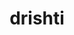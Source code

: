 ---
title: "drishti"
layout: cache
categories: [package, develop]
meta: {"compilers": ["gcc@11.4.0"], "num_specs": 6, "num_specs_by_stack": {"e4s": 6, "root": 6}, "oss": ["ubuntu22.04"], "platforms": ["linux"], "stacks": ["e4s", "root"], "targets": ["x86_64_v3"], "versions": ["0.6"]}
spec_details: [{"compiler": "gcc@11.4.0", "hash": "35stzw6ctnotrw4bihixddv6vda7fja6", "os": "ubuntu22.04", "platform": "linux", "size": "-", "stacks": ["e4s", "root"], "target": "x86_64_v3", "variants": ["build_system=python_pip"], "versions": ["0.6"]}, {"compiler": "gcc@11.4.0", "hash": "havi72jilhc63or7xjye2i5je4uu2nao", "os": "ubuntu22.04", "platform": "linux", "size": "-", "stacks": ["e4s", "root"], "target": "x86_64_v3", "variants": ["build_system=python_pip"], "versions": ["0.6"]}, {"compiler": "gcc@11.4.0", "hash": "i3wctnag56dmfggxw3aagkf327eu6dgs", "os": "ubuntu22.04", "platform": "linux", "size": "-", "stacks": ["e4s", "root"], "target": "x86_64_v3", "variants": ["build_system=python_pip"], "versions": ["0.6"]}, {"compiler": "gcc@11.4.0", "hash": "kyuat3aea7hiww2seuy7x5nk6s6auniy", "os": "ubuntu22.04", "platform": "linux", "size": "-", "stacks": ["e4s", "root"], "target": "x86_64_v3", "variants": ["build_system=python_pip"], "versions": ["0.6"]}, {"compiler": "gcc@11.4.0", "hash": "mtgtcxqmhjy2ozgabv4bmhnewe2vjsql", "os": "ubuntu22.04", "platform": "linux", "size": "-", "stacks": ["e4s", "root"], "target": "x86_64_v3", "variants": ["build_system=python_pip"], "versions": ["0.6"]}, {"compiler": "gcc@11.4.0", "hash": "zslvq6c72vob56shpbg2e3lnt75gfwde", "os": "ubuntu22.04", "platform": "linux", "size": "-", "stacks": ["e4s", "root"], "target": "x86_64_v3", "variants": ["build_system=python_pip"], "versions": ["0.6"]}]
---